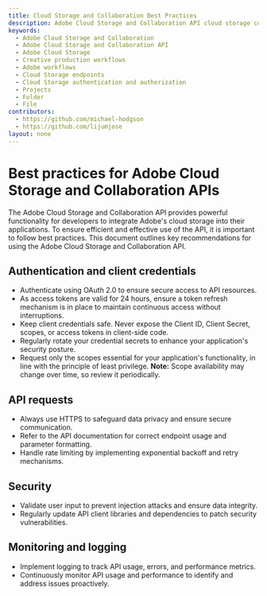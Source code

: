 ```yaml
---
title: Cloud Storage and Collaboration Best Practices
description: Adobe Cloud Storage and Collaboration API cloud storage concepts
keywords:
  - Adobe Cloud Storage and Collaboration
  - Adobe Cloud Storage and Collaboration API
  - Adobe Cloud Storage
  - Creative production workflows
  - Adobe workflows
  - Cloud Storage endpoints
  - Cloud Storage authentication and authorization
  - Projects
  - Folder
  - File
contributors:
  - https://github.com/michael-hodgson
  - https://github.com/lijumjose
layout: none
---
```


# Best practices for Adobe Cloud Storage and Collaboration APIs

The Adobe Cloud Storage and Collaboration API provides powerful functionality for developers to integrate Adobe's cloud storage into their applications. To ensure efficient and effective use of the API, it is important to follow best practices. This document outlines key recommendations for using the Adobe Cloud Storage and Collaboration API.

## Authentication and client credentials

- Authenticate using OAuth 2.0 to ensure secure access to API resources.
- As access tokens are valid for 24 hours, ensure a token refresh mechanism is in place to maintain continuous access without interruptions.
- Keep client credentials safe. Never expose the Client ID, Client Secret, scopes, or access tokens in client-side code.
- Regularly rotate your credential secrets to enhance your application's security posture.
- Request only the scopes essential for your application's functionality, in line with the principle of least privilege. **Note:** Scope availability may change over time, so review it periodically.

## API requests

- Always use HTTPS to safeguard data privacy and ensure secure communication.
- Refer to the API documentation for correct endpoint usage and parameter formatting.
- Handle rate limiting by implementing exponential backoff and retry mechanisms.

## Security

- Validate user input to prevent injection attacks and ensure data integrity.
- Regularly update API client libraries and dependencies to patch security vulnerabilities.

## Monitoring and logging

- Implement logging to track API usage, errors, and performance metrics. 
- Continuously monitor API usage and performance to identify and address issues proactively.
